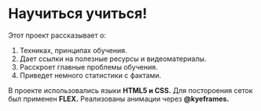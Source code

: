# __Научиться учиться!__
Этот проект рассказывает о:
1. Техниках, принципах обучения.
2. Дает ссылки на полезные ресурсы и видеоматериалы.
3. Расскроет главные проблемы обучения.
4. Приведет немного статистики с фактами.

В проекте использовались языки __HTML5 и CSS.__
Для постороения сеток был применен __FLEX.__
Реализованы анимации через __@kyeframes.__
